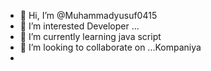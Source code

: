 - 👋 Hi, I’m @Muhammadyusuf0415
- 👀 I’m interested Developer ...
- 🌱 I’m currently learning java script
- 💞️ I’m looking to collaborate on ...Kompaniya
- 

<!---
Muhammadyusuf0415/Muhammadyusuf0415 is a ✨ special ✨ repository because its `README.md` (this file) appears on your GitHub profile.
You can click the Preview link to take a look at your changes.
--->
